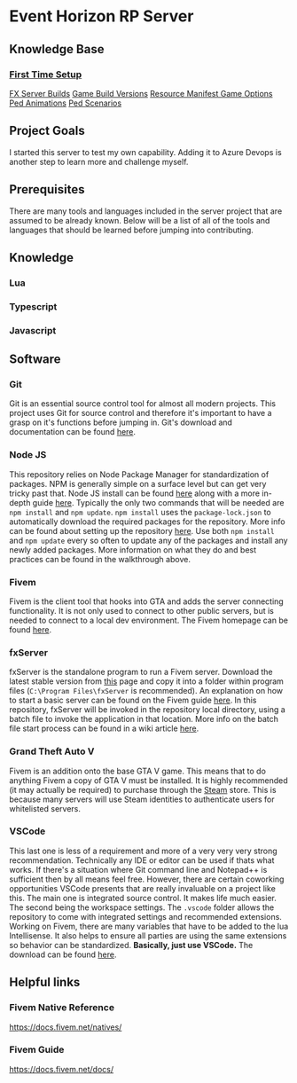 # Event Horizon RP Server

## Knowledge Base

### [First Time Setup](Knowledge%20Base/First-time_setup.md)
[FX Server Builds](Knowledge%20Base/FX_server_builds.md)
[Game Build Versions](Knowledge%20Base/Game_build_versions.md)
[Resource Manifest Game Options](Knowledge%20Base/Manifest_game_options.md)
[Ped Animations](Knowledge%20Base/Ped_Animations.md)
[Ped Scenarios](Knowledge%20Base/Ped_Scenarios.md)

## Project Goals
I started this server to test my own capability. Adding it to Azure Devops is another step to learn more and challenge myself.

## Prerequisites
There are many tools and languages included in the server project that are assumed to be already known. Below will be a list of all of the tools and languages that should be learned before jumping into contributing.

## Knowledge

### Lua

### Typescript

### Javascript


## Software

### Git

Git is an essential source control tool for almost all modern projects. This project uses Git for source control and therefore it's important to have a grasp on it's functions before jumping in. Git's download and documentation can be found [here](https://git-scm.com/).

### Node JS

This repository relies on Node Package Manager for standardization of packages. NPM is generally simple on a surface level but can get very tricky past that. Node JS install can be found [here](https://nodejs.org/en/) along with a more in-depth guide [here](https://nodesource.com/blog/an-absolute-beginners-guide-to-using-npm/). Typically the only two commands that will be needed are `npm install` and `npm update`. `npm install` uses the `package-lock.json` to automatically download the required packages for the repository. More info can be found about setting up the repository [here](/First%2Dtime-setup). Use both `npm install` and `npm update` every so often to update any of the packages and install any newly added packages. More information on what they do and best practices can be found in the walkthrough above.

### Fivem

Fivem is the client tool that hooks into GTA and adds the server connecting functionality. It is not only used to connect to other public servers, but is needed to connect to a local dev environment. The Fivem homepage can be found [here](https://fivem.net/).

### fxServer

fxServer is the standalone program to run a Fivem server. Download the latest stable version from [this](https://runtime.fivem.net/artifacts/fivem/build_server_windows/master/) page and copy it into a folder within program files (`C:\Program Files\fxServer` is recommended). An explanation on how to start a basic server can be found on the Fivem guide [here](https://docs.fivem.net/docs/server-manual/setting-up-a-server-vanilla/#windows). In this repository, fxServer will be invoked in the repository local directory, using a batch file to invoke the application in that location. More info on the batch file start process can be found in a wiki article [here](/Knowledge-Base/How-to-start-the-server).

### Grand Theft Auto V

Fivem is an addition onto the base GTA V game. This means that to do anything Fivem a copy of GTA V must be installed. It is highly recommended (it may actually be required) to purchase through the [Steam](https://store.steampowered.com/app/271590/Grand_Theft_Auto_V/) store. This is because many servers will use Steam identities to authenticate users for whitelisted servers.

### VSCode
This last one is less of a requirement and more of a very very very strong recommendation. Technically any IDE or editor can be used if thats what works. If there's a situation where Git command line and Notepad++ is sufficient then by all means feel free. However, there are certain coworking opportunities VSCode presents that are really invaluable on a project like this. The main one is integrated source control. It makes life much easier. The second being the workspace settings. The `.vscode` folder allows the repository to come with integrated settings and recommended extensions. Working on Fivem, there are many variables that have to be added to the lua Intellisense. It also helps to ensure all parties are using the same extensions so behavior can be standardized. **Basically, just use VSCode.** The download can be found [here](https://code.visualstudio.com/).

## Helpful links
### Fivem Native Reference
https://docs.fivem.net/natives/

### Fivem Guide
https://docs.fivem.net/docs/
